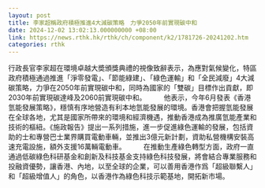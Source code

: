 ```yaml
---
layout: post
title: 李家超稱政府積極推進4大減碳策略　力爭2050年前實現碳中和
date: 2024-12-02 13:02:13.000000000 +08:00
link: https://news.rthk.hk/rthk/ch/component/k2/1781726-20241202.htm
categories: rthk
---
```


行政長官李家超在環境卓越大奬頒獎典禮的視像致辭表示，為應對氣候變化，特區政府積極通過推進「淨零發電」、「節能綠建」、「綠色運輸」和「全民減廢」4大減碳策略，力爭在2050年前實現碳中和，同時為國家的「雙碳」目標作出貢獻，即2030年前實現碳達峰及2060前實現碳中和。
　　 
他表示，今年6月發表《香港氫能發展策略》，穩慎有序地營造有利本地氫能發展的環境。香港會把握氫能發展在全球各地，尤其是國家所帶來的環境和經濟機遇，推動香港成為推廣氫能產業和技術的樞紐。《施政報告》提出一系列措施，進一步促進綠色運輸的發展，包括資助的士和專營巴士業界購買電動車輛，並推出3億元新計劃，資助私營機構安裝高速充電設施，額外支援16萬輛電動車。
　　 
在推動生產綠色轉型方面，政府一直通過低碳綠色科研基金和創新及科技基金支持綠色科技發展，將會結合專業服務和投融資優勢，讓香港、內地，以至全球的企業，可以善用香港作爲「超級聯繫人」和「超級增值人」的角色，以香港作為綠色科技示範基地，開拓新市場。
